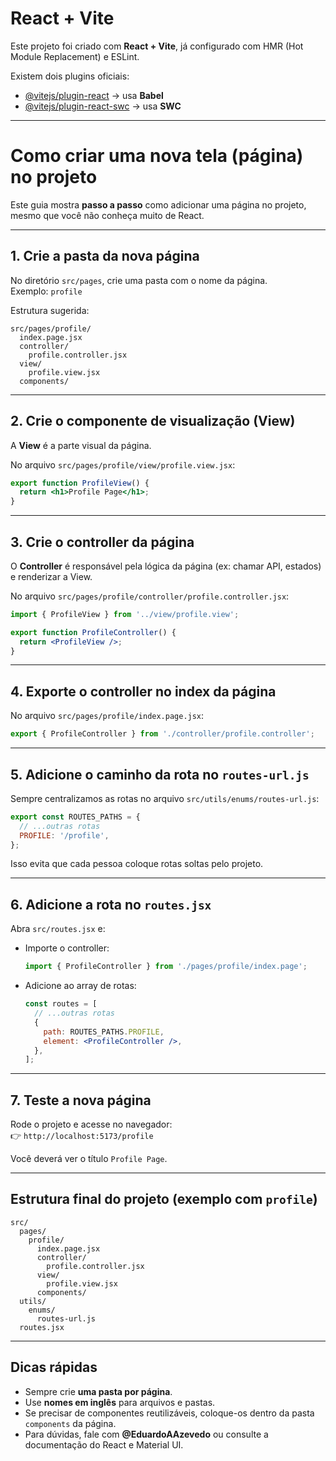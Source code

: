 # React + Vite

Este projeto foi criado com **React + Vite**, já configurado com HMR (Hot Module Replacement) e ESLint.  

Existem dois plugins oficiais:  

- [@vitejs/plugin-react](https://github.com/vitejs/vite-plugin-react) → usa **Babel**  
- [@vitejs/plugin-react-swc](https://github.com/vitejs/vite-plugin-react-swc) → usa **SWC**  

---

# Como criar uma nova tela (página) no projeto

Este guia mostra **passo a passo** como adicionar uma página no projeto, mesmo que você não conheça muito de React.

---

## 1. Crie a pasta da nova página

No diretório `src/pages`, crie uma pasta com o nome da página.  
Exemplo: `profile`

Estrutura sugerida:

```
src/pages/profile/
  index.page.jsx
  controller/
    profile.controller.jsx
  view/
    profile.view.jsx
  components/
```

---

## 2. Crie o componente de visualização (View)

A **View** é a parte visual da página.  

No arquivo `src/pages/profile/view/profile.view.jsx`:

```jsx
export function ProfileView() {
  return <h1>Profile Page</h1>;
}
```

---

## 3. Crie o controller da página

O **Controller** é responsável pela lógica da página (ex: chamar API, estados) e renderizar a View.  

No arquivo `src/pages/profile/controller/profile.controller.jsx`:

```jsx
import { ProfileView } from '../view/profile.view';

export function ProfileController() {
  return <ProfileView />;
}
```

---

## 4. Exporte o controller no index da página

No arquivo `src/pages/profile/index.page.jsx`:

```jsx
export { ProfileController } from './controller/profile.controller';
```

---

## 5. Adicione o caminho da rota no `routes-url.js`

Sempre centralizamos as rotas no arquivo `src/utils/enums/routes-url.js`:  

```js
export const ROUTES_PATHS = {
  // ...outras rotas
  PROFILE: '/profile',
};
```

Isso evita que cada pessoa coloque rotas soltas pelo projeto.  

---

## 6. Adicione a rota no `routes.jsx`

Abra `src/routes.jsx` e:  

- Importe o controller:
  ```jsx
  import { ProfileController } from './pages/profile/index.page';
  ```

- Adicione ao array de rotas:
  ```jsx
  const routes = [
    // ...outras rotas
    {
      path: ROUTES_PATHS.PROFILE,
      element: <ProfileController />,
    },
  ];
  ```

---

## 7. Teste a nova página

Rode o projeto e acesse no navegador:  
👉 `http://localhost:5173/profile`

Você deverá ver o título `Profile Page`.

---

## Estrutura final do projeto (exemplo com `profile`)

```
src/
  pages/
    profile/
      index.page.jsx
      controller/
        profile.controller.jsx
      view/
        profile.view.jsx
      components/
  utils/
    enums/
      routes-url.js
  routes.jsx
```

---

## Dicas rápidas

- Sempre crie **uma pasta por página**.  
- Use **nomes em inglês** para arquivos e pastas.  
- Se precisar de componentes reutilizáveis, coloque-os dentro da pasta `components` da página.  
- Para dúvidas, fale com **@EduardoAAzevedo** ou consulte a documentação do React e Material UI.  
